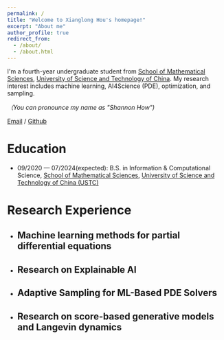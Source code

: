 ```yaml
---
permalink: /
title: "Welcome to Xianglong Hou's homepage!"
excerpt: "About me"
author_profile: true
redirect_from: 
  - /about/
  - /about.html
---
```

I'm a fourth-year undergraduate student from [School of Mathematical Sciences](https://math.ustc.edu.cn/ENGLISH/list.htm), [University of Science and Technology of China](http://en.ustc.edu.cn/). My research interest includes machine learning, AI4Science (PDE), optimization, and sampling.

*（You can pronounce my name as "Shannon How")*

[Email](howdragon@mail.ustc.edu.cn) / [Github](https://github.com/shannonhow) 

Education
======
- 09/2020 — 07/2024(expected): B.S. in Information & Computational Science, [School of Mathematical Sciences](https://math.ustc.edu.cn/ENGLISH/list.htm), [University of Science and Technology of China (USTC)](http://en.ustc.edu.cn/)

Research Experience
======
- ## Machine learning methods for partial differential equations
  
- ## Research on Explainable AI
- ## Adaptive Sampling for ML-Based PDE Solvers
- ## Research on score-based generative models and Langevin dynamics

